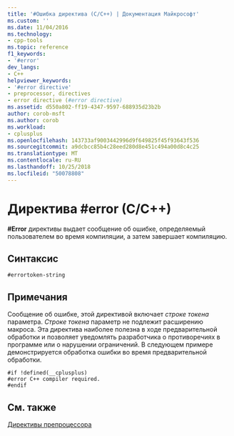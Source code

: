 ```yaml
---
title: '#Ошибка директива (C/C++) | Документация Майкрософт'
ms.custom: ''
ms.date: 11/04/2016
ms.technology:
- cpp-tools
ms.topic: reference
f1_keywords:
- '#error'
dev_langs:
- C++
helpviewer_keywords:
- '#error directive'
- preprocessor, directives
- error directive (#error directive)
ms.assetid: d550a802-ff19-4347-9597-688935d23b2b
author: corob-msft
ms.author: corob
ms.workload:
- cplusplus
ms.openlocfilehash: 143733af9003442996d9f649825f45f93643f536
ms.sourcegitcommit: a9dcbcc85b4c28eed280d8e451c494a00d8c4c25
ms.translationtype: MT
ms.contentlocale: ru-RU
ms.lasthandoff: 10/25/2018
ms.locfileid: "50078808"
---
```

# <a name="error-directive-cc"></a>Директива #error (C/C++)
**#Error** директивы выдает сообщение об ошибке, определяемый пользователем во время компиляции, а затем завершает компиляцию.

## <a name="syntax"></a>Синтаксис

```
#errortoken-string
```

## <a name="remarks"></a>Примечания

Сообщение об ошибке, этой директивой включает *строке токена* параметра. *Строке токена* параметр не подлежит расширению макроса. Эта директива наиболее полезна в ходе предварительной обработки и позволяет уведомлять разработчика о противоречиях в программе или о нарушении ограничений. В следующем примере демонстрируется обработка ошибки во время предварительной обработки.

```
#if !defined(__cplusplus)
#error C++ compiler required.
#endif
```

## <a name="see-also"></a>См. также

[Директивы препроцессора](../preprocessor/preprocessor-directives.md)